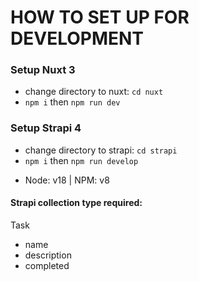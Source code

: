 # HOW TO SET UP FOR DEVELOPMENT

### Setup Nuxt 3
- change directory to nuxt: `cd nuxt`
- `npm i` then `npm run dev`

### Setup Strapi 4
- change directory to strapi: `cd strapi`
- `npm i` then `npm run develop`

* Node: v18 | NPM: v8

#### Strapi collection type required:
Task
- name
- description
- completed
